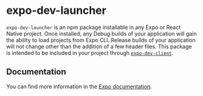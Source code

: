 # expo-dev-launcher

`expo-dev-launcher` is an npm package installable in any Expo or React Native project. Once installed, any Debug builds of your application will gain the ability to load projects from Expo CLI. Release builds of your application will not change other than the addition of a few header files. This package is intended to be included in your project through [`expo-dev-client`](https://docs.expo.dev/clients/introduction/).

## Documentation

You can find more information in the [Expo documentation](https://docs.expo.dev/home/develop/development-builds/introduction).
